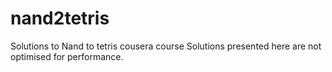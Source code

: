 # nand2tetris
Solutions to Nand to tetris cousera course 
Solutions presented here are not optimised for performance. 
